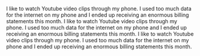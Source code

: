 I like to watch Youtube video clips through my phone. I used too much data for the internet on my phone and I ended up receiving an enormous billing statements this month.
I like to watch Youtube video clips through my phone. I used too much data for the internet on my phone and I ended up receiving an enormous billing statements this month.
I like to watch Youtube video clips through my phone. I used too much data for the internet on my phone and I ended up receiving an enormous billing statements this month.
